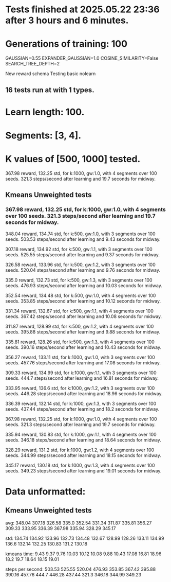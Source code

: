 # Tests finished at 2025.05.22 23:36 after 3 hours and 6 minutes.
# Generations of training: 100
GAUSSIAN=0.55
EXPANDER_GAUSSIAN=1.0
COSINE_SIMILARITY=False
SEARCH_TREE_DEPTH=2

New reward schema
Testing basic nolearn
## 16 tests run at with 1 types.
# Learn length: 100.
# Segments: [3, 4].
# K values of [500, 1000] tested.

367.98 reward, 132.25 std, for k:1000, gw:1.0, with 4 segments over 100 seeds.  321.3 steps/second after learning and 19.7 seconds for midway.


## Kmeans Unweighted tests
### 367.98 reward, 132.25 std, for k:1000, gw:1.0, with 4 segments over 100 seeds.  321.3 steps/second after learning and 19.7 seconds for midway.

348.04 reward, 134.74 std, for k:500, gw:1.0, with 3 segments over 100 seeds.  503.53 steps/second after learning and 9.43 seconds for midway.

307.18 reward, 134.92 std, for k:500, gw:1.1, with 3 segments over 100 seeds.  525.55 steps/second after learning and 9.37 seconds for midway.

326.58 reward, 133.96 std, for k:500, gw:1.2, with 3 segments over 100 seeds.  520.04 steps/second after learning and 9.76 seconds for midway.

335.0 reward, 132.73 std, for k:500, gw:1.3, with 3 segments over 100 seeds.  476.93 steps/second after learning and 10.03 seconds for midway.

352.54 reward, 134.48 std, for k:500, gw:1.0, with 4 segments over 100 seeds.  353.85 steps/second after learning and 10.12 seconds for midway.

331.34 reward, 132.67 std, for k:500, gw:1.1, with 4 segments over 100 seeds.  367.42 steps/second after learning and 10.08 seconds for midway.

311.87 reward, 128.99 std, for k:500, gw:1.2, with 4 segments over 100 seeds.  395.88 steps/second after learning and 9.88 seconds for midway.

335.81 reward, 128.26 std, for k:500, gw:1.3, with 4 segments over 100 seeds.  390.16 steps/second after learning and 10.43 seconds for midway.

356.27 reward, 133.11 std, for k:1000, gw:1.0, with 3 segments over 100 seeds.  457.76 steps/second after learning and 17.08 seconds for midway.

309.33 reward, 134.99 std, for k:1000, gw:1.1, with 3 segments over 100 seeds.  444.7 steps/second after learning and 16.81 seconds for midway.

333.95 reward, 136.6 std, for k:1000, gw:1.2, with 3 segments over 100 seeds.  446.28 steps/second after learning and 18.96 seconds for midway.

336.39 reward, 132.14 std, for k:1000, gw:1.3, with 3 segments over 100 seeds.  437.44 steps/second after learning and 18.2 seconds for midway.

367.98 reward, 132.25 std, for k:1000, gw:1.0, with 4 segments over 100 seeds.  321.3 steps/second after learning and 19.7 seconds for midway.

335.94 reward, 130.83 std, for k:1000, gw:1.1, with 4 segments over 100 seeds.  346.18 steps/second after learning and 18.64 seconds for midway.

328.29 reward, 131.2 std, for k:1000, gw:1.2, with 4 segments over 100 seeds.  344.99 steps/second after learning and 18.15 seconds for midway.

345.17 reward, 130.18 std, for k:1000, gw:1.3, with 4 segments over 100 seeds.  349.23 steps/second after learning and 19.01 seconds for midway.


# Data unformatted:



## Kmeans Unweighted tests
avg:
348.04
307.18
326.58
335.0
352.54
331.34
311.87
335.81
356.27
309.33
333.95
336.39
367.98
335.94
328.29
345.17

std:
134.74
134.92
133.96
132.73
134.48
132.67
128.99
128.26
133.11
134.99
136.6
132.14
132.25
130.83
131.2
130.18

kmeans time:
9.43
9.37
9.76
10.03
10.12
10.08
9.88
10.43
17.08
16.81
18.96
18.2
19.7
18.64
18.15
19.01

steps per second:
503.53
525.55
520.04
476.93
353.85
367.42
395.88
390.16
457.76
444.7
446.28
437.44
321.3
346.18
344.99
349.23
